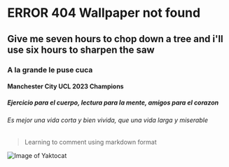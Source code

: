 # ERROR 404 Wallpaper not found
## Give me seven hours to chop down a tree and i'll use six hours to sharpen the saw
### A la grande le puse cuca
#### Manchester City UCL 2023 Champions
##### Ejercicio para el cuerpo, lectura para la mente, amigos para el corazon
###### Es mejor una vida corta y bien vivida, que una vida larga y miserable

> Learning to comment using markdown format 

![Image of Yaktocat](https://octodex.github.com/images/yaktocat.png)
